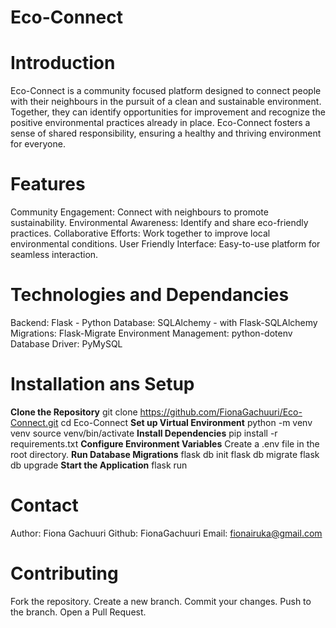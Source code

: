# Eco-Connect
# Introduction
Eco-Connect is a community focused platform designed to connect people with their neighbours in the pursuit of a clean and sustainable environment. Together, they can identify opportunities for improvement and recognize the positive environmental practices already in place. Eco-Connect fosters a sense of shared responsibility, ensuring a healthy and thriving environment for everyone.

# Features
Community Engagement: Connect with neighbours to promote sustainability.
Environmental Awareness: Identify and share eco-friendly practices.
Collaborative Efforts: Work together to improve local environmental conditions.
User Friendly Interface: Easy-to-use platform for seamless interaction.

# Technologies and Dependancies
Backend: Flask - Python
Database: SQLAlchemy - with Flask-SQLAlchemy
Migrations: Flask-Migrate
Environment Management: python-dotenv
Database Driver: PyMySQL

# Installation ans Setup
**Clone the Repository**
git  clone https://github.com/FionaGachuuri/Eco-Connect.git
cd Eco-Connect
**Set up Virtual Environment**
python -m venv venv
source venv/bin/activate 
**Install Dependencies**
pip install -r requirements.txt
**Configure Environment Variables**
Create a .env file in the root directory.
**Run Database Migrations**
flask db init
flask db migrate
flask db upgrade
**Start the Application**
flask run

# Contact
Author: Fiona Gachuuri
Github: FionaGachuuri
Email: fionairuka@gmail.com

# Contributing
Fork the repository.
Create a new branch.
Commit your changes. 
Push to the branch.
Open a Pull Request.
